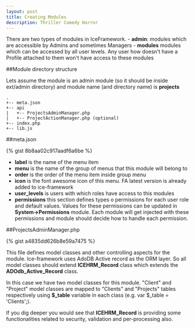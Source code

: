 ```yaml
---
layout: post
title: Creating Modules
description: Thriller Comedy Horror
---
```


There are two types of modules in IceFramework.
	- **admin**: modules which are accessible by Admins and sometimes Managers
	- **modules** modules which can be accessed by all user levels. Any user how doesn't have a Profile attached to them won't have access to these modules

##Module directory structure

Lets assume the module is an admin module (so it should be inside ext/admin directory) and module name (and directory name) is **projects**

```
.
+-- meta.json
+-- api
|   +-- ProjectsAdminManager.php
|   +-- ProjectActionManager.php (optional)
+-- index.php
+-- lib.js
```


##meta.json

{% gist 8b8aa02c917aadf6a6be %}

 - **label** is the name of the menu item
 - **menu** is the name of the group of menus that this module will belong to
 - **order** is the order of the menu item inside group menu
 - **icon** is the font awesome icon of this menu. FA latest version is already added to ice-framework
 - **user_levels** is users with which roles have access to this modules
 - **permissions** this section defines types o permissions for each user role and default values. Values for these permissions can be updated in **System->Permissions** module. Each module will get injected with these permissions and module should decide how to handle each permission.

##ProjectsAdminManager.php

{% gist a4835dd626b8e59a7475 %}

This file defines model classes and other controlling aspects for the module. Ice-framework uses AdoDB Active record as the ORM layer. So all model classes should extend **ICEHRM_Record** class which extends the **ADOdb_Active_Record** class.

In this case we have two model classes for this module. "Client" and "Project" model classes are mapped to "Clients" and "Projects" tables respectively using **$_table** variable in each class (e.g. var $_table = 'Clients';).

If you dig deeper you would see that **ICEHRM_Record** is providing some functionalities related to security, validation and per-processing also.


